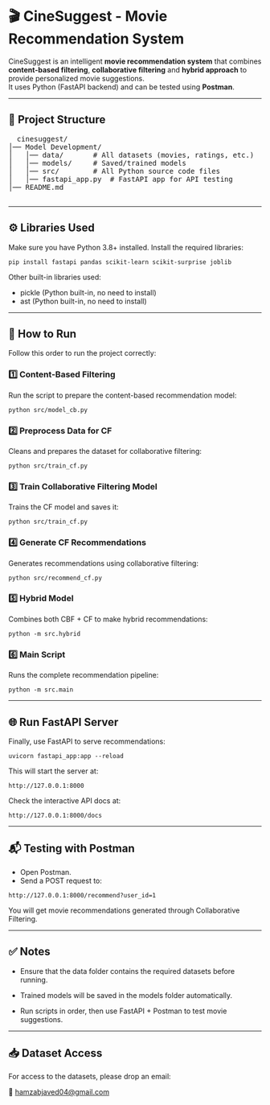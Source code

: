 # 🎬 CineSuggest - Movie Recommendation System

CineSuggest is an intelligent **movie recommendation system** that combines **content-based filtering**, **collaborative filtering** and **hybrid approach** to provide personalized movie suggestions.  
It uses Python (FastAPI backend) and can be tested using **Postman**.

---

## 📂 Project Structure

<pre>
  cinesuggest/
│── Model Development/
│   │── data/       # All datasets (movies, ratings, etc.)
│   │── models/     # Saved/trained models
│   │── src/        # All Python source code files
│   │── fastapi_app.py  # FastAPI app for API testing
│── README.md

</pre>

---

## ⚙️ Libraries Used
Make sure you have Python 3.8+ installed. Install the required libraries:
```
pip install fastapi pandas scikit-learn scikit-surprise joblib
```
Other built-in libraries used:

- pickle (Python built-in, no need to install)
- ast (Python built-in, no need to install)

---

## 🚀 How to Run

Follow this order to run the project correctly:

### 1️⃣ Content-Based Filtering

Run the script to prepare the content-based recommendation model:
```
python src/model_cb.py
```

### 2️⃣ Preprocess Data for CF

Cleans and prepares the dataset for collaborative filtering:
```
python src/train_cf.py
```

### 3️⃣ Train Collaborative Filtering Model

Trains the CF model and saves it:
```
python src/train_cf.py
```

### 4️⃣ Generate CF Recommendations

Generates recommendations using collaborative filtering:
```
python src/recommend_cf.py
```

### 5️⃣ Hybrid Model

Combines both CBF + CF to make hybrid recommendations:
```
python -m src.hybrid
```

### 6️⃣ Main Script

Runs the complete recommendation pipeline:
```
python -m src.main  
```

---

## 🌐 Run FastAPI Server

Finally, use FastAPI to serve recommendations:
```
uvicorn fastapi_app:app --reload
```
This will start the server at:
```
http://127.0.0.1:8000
```
Check the interactive API docs at:
```
http://127.0.0.1:8000/docs
```

---

## 📬 Testing with Postman

- Open Postman.
- Send a POST request to:
```
http://127.0.0.1:8000/recommend?user_id=1
```
You will get movie recommendations generated through Collaborative Filtering.

---

## ✅ Notes

- Ensure that the data folder contains the required datasets before running.

- Trained models will be saved in the models folder automatically.

- Run scripts in order, then use FastAPI + Postman to test movie suggestions.

---

## 📥 Dataset Access

For access to the datasets, please drop an email:

📧 [hamzabjaved04@gmail.com](mailto:hamzabjaved04@gmail.com)

